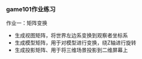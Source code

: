 ### game101作业练习
作业一：矩阵变换
- 生成视图矩阵，将世界左边系变换到观察者坐标系
- 生成模型矩阵，用于对模型进行变换，绕Z轴进行旋转
- 生成投影矩阵、用于将三维场景投影到二维屏幕上